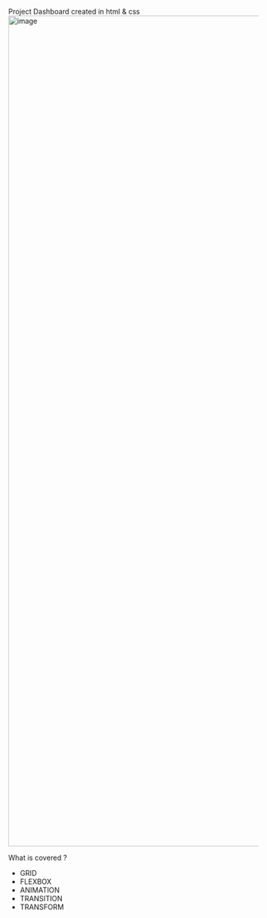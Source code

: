Project Dashboard created in html & css
<img width="1668" alt="image" src="https://github.com/user-attachments/assets/ce322aaa-15a5-4b58-97ff-5d90a16b6665" />

What is covered ?
- GRID
- FLEXBOX
- ANIMATION
- TRANSITION
- TRANSFORM
